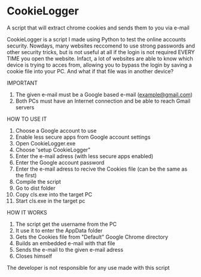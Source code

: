 # CookieLogger
A script that will extract chrome cookies and sends them to you via e-mail

CookieLogger is a script I made using Python to test the online accounts security.
Nowdays, many websites reccomend to use strong passwords and other security tricks, but is not useful at all if the login is not required EVERY TIME you open the website. Infact, a lot of websites are able to know which device is trying to acces from, allowing you to bypass the login by saving a cookie file into your PC.
And what if that file was in another device?

IMPORTANT
1. The given e-mail must be a Google based e-mail (example@gmail.com)
2. Both PCs must have an Internet connection and be able to reach Gmail servers

HOW TO USE IT

1. Choose a Google account to use
2. Enable less secure apps from Google account settings
3. Open CookieLogger.exe
4. Choose 'setup CookieLogger"
5. Enter the e-mail adress (with less secure apps enabled)
6. Enter the Google account password
7. Enter the e-mail adress to recive the Cookies file (can be the same as the first)
8. Compile the script
9. Go to dist folder
10. Copy cls.exe into the target PC
11. Start cls.exe in the target pc

HOW IT WORKS

1. The script get the username from the PC
2. It use it to enter the AppData folder
3. Gets the Cookies file from "Default" Google Chrome directory
4. Builds an embedded e-mail with that file
5. Sends the e-mail to the given e-mail adress
6. Closes himself


The developer is not responsible for any use made with this script
